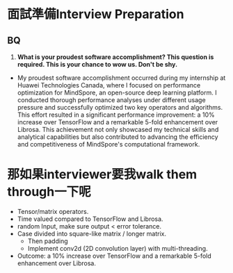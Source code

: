 # 面試準備Interview Preparation
## BQ
1. **What is your proudest software accomplishment? This question is required. This is your chance to wow us. Don't be shy.**
+ My proudest software accomplishment occurred during my internship at Huawei Technologies Canada, where I focused on performance optimization for MindSpore, an open-source deep learning platform. I conducted thorough performance analyses under different usage pressure and successfully optimized two key operators and algorithms. This effort resulted in a significant performance improvement: a 10% increase over TensorFlow and a remarkable 5-fold enhancement over Librosa. This achievement not only showcased my technical skills and analytical capabilities but also contributed to advancing the efficiency and competitiveness of MindSpore's computational framework.

# 那如果interviewer要我walk them through一下呢
+ Tensor/matrix operators.
+ Time valued compared to TensorFlow and Librosa.
+ random Input, make sure output < error tolerance.
+ Case divided into square-like matrix / longer matrix.
  + Then padding
  + Implement conv2d (2D convolution layer) with multi-threading.
+ Outcome: a 10% increase over TensorFlow and a remarkable 5-fold enhancement over Librosa.
